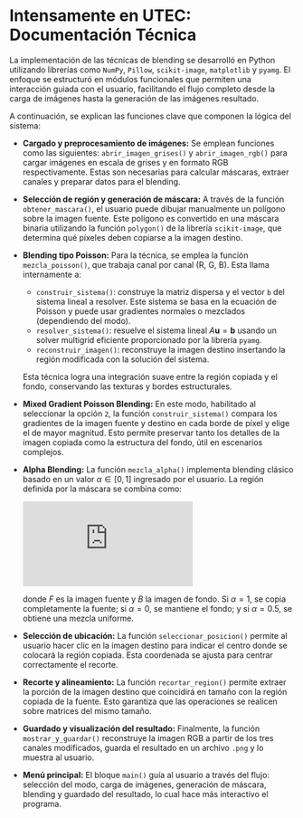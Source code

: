 # Intensamente en UTEC: Documentación Técnica

La implementación de las técnicas de blending se desarrolló en Python utilizando librerías como `NumPy`, `Pillow`, `scikit-image`, `matplotlib` y `pyamg`. El enfoque se estructuró en módulos funcionales que permiten una interacción guiada con el usuario, facilitando el flujo completo desde la carga de imágenes hasta la generación de las imágenes resultado.

A continuación, se explican las funciones clave que componen la lógica del sistema:

* **Cargado y preprocesamiento de imágenes:**
  Se emplean funciones como las siguientes: `abrir_imagen_grises()` y `abrir_imagen_rgb()` para cargar imágenes en escala de grises y en formato RGB respectivamente. Estas son necesarias para calcular máscaras, extraer canales y preparar datos para el blending.

* **Selección de región y generación de máscara:**
  A través de la función `obtener_mascara()`, el usuario puede dibujar manualmente un polígono sobre la imagen fuente. Este polígono es convertido en una máscara binaria utilizando la función `polygon()` de la librería `scikit-image`, que determina qué píxeles deben copiarse a la imagen destino.

* **Blending tipo Poisson:**
  Para la técnica, se emplea la función `mezcla_poisson()`, que trabaja canal por canal (R, G, B). Esta llama internamente a:

  * `construir_sistema()`: construye la matriz dispersa y el vector `b` del sistema lineal a resolver. Este sistema se basa en la ecuación de Poisson y puede usar gradientes normales o mezclados (dependiendo del modo).
  * `resolver_sistema()`: resuelve el sistema lineal $A\mathbf{u} = \mathbf{b}$ usando un solver multigrid eficiente proporcionado por la librería `pyamg`.
  * `reconstruir_imagen()`: reconstruye la imagen destino insertando la región modificada con la solución del sistema.

  Esta técnica logra una integración suave entre la región copiada y el fondo, conservando las texturas y bordes estructurales.

* **Mixed Gradient Poisson Blending:**
  En este modo, habilitado al seleccionar la opción `2`, la función `construir_sistema()` compara los gradientes de la imagen fuente y destino en cada borde de píxel y elige el de mayor magnitud. Esto permite preservar tanto los detalles de la imagen copiada como la estructura del fondo, útil en escenarios complejos.

* **Alpha Blending:**
  La función `mezcla_alpha()` implementa blending clásico basado en un valor $\alpha \in [0, 1]$ ingresado por el usuario. La región definida por la máscara se combina como:

  [![\\ I = \alpha F + (1 - \alpha) B](https://latex.codecogs.com/svg.latex?%5C%5C%20I%20%3D%20%5Calpha%20F%20%2B%20(1%20-%20%5Calpha)%20B)](#_)

  donde $F$ es la imagen fuente y $B$ la imagen de fondo. Si $\alpha = 1$, se copia completamente la fuente; si $\alpha = 0$, se mantiene el fondo; y si $\alpha = 0.5$, se obtiene una mezcla uniforme.

* **Selección de ubicación:**
  La función `seleccionar_posicion()` permite al usuario hacer clic en la imagen destino para indicar el centro donde se colocará la región copiada. Esta coordenada se ajusta para centrar correctamente el recorte.

* **Recorte y alineamiento:**
  La función `recortar_region()` permite extraer la porción de la imagen destino que coincidirá en tamaño con la región copiada de la fuente. Esto garantiza que las operaciones se realicen sobre matrices del mismo tamaño.

* **Guardado y visualización del resultado:**
  Finalmente, la función `mostrar_y_guardar()` reconstruye la imagen RGB a partir de los tres canales modificados, guarda el resultado en un archivo `.png` y lo muestra al usuario.

* **Menú principal:**
  El bloque `main()` guía al usuario a través del flujo: selección del modo, carga de imágenes, generación de máscara, blending y guardado del resultado, lo cual hace más interactivo el programa.